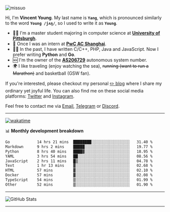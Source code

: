 <p align="left"> <img src="https://komarev.com/ghpvc/?username=missuo&label=Profile%20views&color=0e75b6&style=flat" alt="missuo" /> </p>


Hi, I'm **Vincent Young**. My last name is **`Yang`**, which is pronounced similarly to the word **`Young /jʌŋ/`**, so I used to write it as **`Young`**. 

-  👨‍🎓 I'm a master student majoring in computer science at [**University of Pittsburgh**](https://www.pitt.edu).
-  💼 Once I was an intern at **[PwC AC Shanghai](https://www.linkedin.com/company/pwc-ac-shanghai/)**.
-  👨‍💻 In the past, I have written C/C++, PHP, Java and JavaScript. Now I prefer writing **Python** and **Go**.
-  🆕 I'm the owner of the **[AS206729](https://bgp.tools/AS206729)** autonomous system number.
-  🌍 I like traveling (enjoy watching the sea), ~~running (want to run a Marathon)~~ and basketball (GSW fan).

If you're interested, please checkout my personal [✏️ blog](https://missuo.me/) where I share my ordinary yet joyful life. You can also find me on these social media platforms: [Twitter](https://twitter.com/m1ssuo) and [Instagram](https://www.instagram.com/m1ssuo).

Feel free to contact me via <a href="mailto:i@yyt.moe">Email</a>, [Telegram](https://t.me/missuo) or [Discord](https://discordapp.com/users/missuo#7448).

-------

[![wakatime](https://wakatime.com/badge/user/c13cd961-40ca-417a-afb6-1f9ea8ac295c.svg)](https://wakatime.com/@missuo)

📊 **Monthly development breakdown**
<!--START_SECTION:waka-->

```txt
Go            14 hrs 21 mins  ████████░░░░░░░░░░░░░░░░░   31.40 %
Markdown      9 hrs 2 mins    █████░░░░░░░░░░░░░░░░░░░░   19.77 %
Python        8 hrs 40 mins   ████▓░░░░░░░░░░░░░░░░░░░░   18.95 %
YAML          3 hrs 54 mins   ██░░░░░░░░░░░░░░░░░░░░░░░   08.56 %
JavaScript    2 hrs 11 mins   █▒░░░░░░░░░░░░░░░░░░░░░░░   04.78 %
Text          1 hr 13 mins    ▓░░░░░░░░░░░░░░░░░░░░░░░░   02.68 %
HTML          57 mins         ▓░░░░░░░░░░░░░░░░░░░░░░░░   02.10 %
Docker        57 mins         ▓░░░░░░░░░░░░░░░░░░░░░░░░   02.08 %
TypeScript    54 mins         ▒░░░░░░░░░░░░░░░░░░░░░░░░   01.99 %
Other         52 mins         ▒░░░░░░░░░░░░░░░░░░░░░░░░   01.90 %
```

<!--END_SECTION:waka-->

-------

![GitHub Stats](https://github-readme-stats-opal-alpha-76.vercel.app/api?username=missuo&show_icons=true&theme=transparent)

-------


